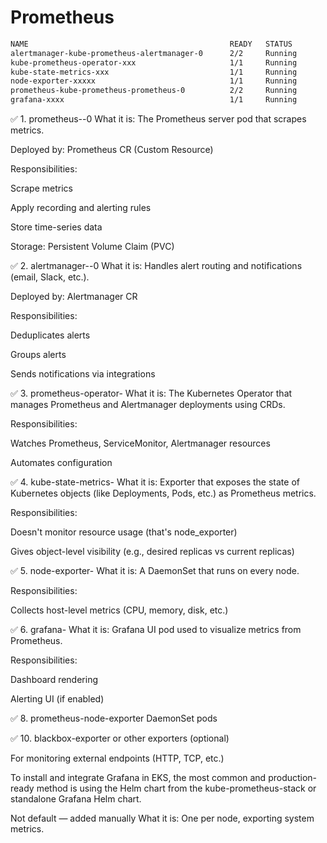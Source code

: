 # Prometheus 
```bash
NAME                                             READY   STATUS
alertmanager-kube-prometheus-alertmanager-0      2/2     Running
kube-prometheus-operator-xxx                     1/1     Running
kube-state-metrics-xxx                           1/1     Running
node-exporter-xxxxx                              1/1     Running
prometheus-kube-prometheus-prometheus-0          2/2     Running
grafana-xxxx                                     1/1     Running
```
✅ 1. prometheus-<name>-0
What it is: The Prometheus server pod that scrapes metrics.

Deployed by: Prometheus CR (Custom Resource)

Responsibilities:

Scrape metrics

Apply recording and alerting rules

Store time-series data

Storage: Persistent Volume Claim (PVC)

✅ 2. alertmanager-<name>-0
What it is: Handles alert routing and notifications (email, Slack, etc.).

Deployed by: Alertmanager CR

Responsibilities:

Deduplicates alerts

Groups alerts

Sends notifications via integrations

✅ 3. prometheus-operator-<hash>
What it is: The Kubernetes Operator that manages Prometheus and Alertmanager deployments using CRDs.

Responsibilities:

Watches Prometheus, ServiceMonitor, Alertmanager resources

Automates configuration

✅ 4. kube-state-metrics-<hash>
What it is: Exporter that exposes the state of Kubernetes objects (like Deployments, Pods, etc.) as Prometheus metrics.

Responsibilities:

Doesn't monitor resource usage (that's node_exporter)

Gives object-level visibility (e.g., desired replicas vs current replicas)

✅ 5. node-exporter-<hash>
What it is: A DaemonSet that runs on every node.

Responsibilities:

Collects host-level metrics (CPU, memory, disk, etc.)

✅ 6. grafana-<hash>
What it is: Grafana UI pod used to visualize metrics from Prometheus.

Responsibilities:

Dashboard rendering

Alerting UI (if enabled)

✅ 8. prometheus-node-exporter DaemonSet pods

✅ 10. blackbox-exporter or other exporters (optional)

For monitoring external endpoints (HTTP, TCP, etc.)

To install and integrate Grafana in EKS, the most common and production-ready method is using the Helm chart from the kube-prometheus-stack or standalone Grafana Helm chart.

Not default — added manually
What it is: One per node, exporting system metrics.
```

